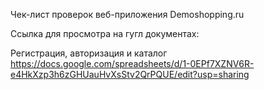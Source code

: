 Чек-лист проверок веб-приложения Demoshopping.ru

Ссылка для просмотра на гугл документах:

Регистрация, авторизация и каталог
https://docs.google.com/spreadsheets/d/1-0EPf7XZNV6R-e4HkXzp3h6zGHUauHvXsStv2QrPQUE/edit?usp=sharing